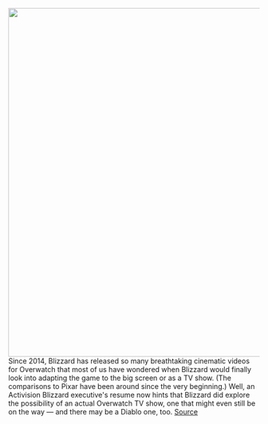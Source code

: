 <img src='https://cdn.vox-cdn.com/thumbor/wkZaOykbsR0H1CKmF5L85h1Oaa0=/0x0:1800x1222/1200x800/filters:focal(756x467:1044x755)/cdn.vox-cdn.com/uploads/chorus_image/image/66333045/overwatch_oneyear.0.jpg' width='700px' /><br/>
Since 2014, Blizzard has released so many breathtaking cinematic videos for Overwatch that most of us have wondered when Blizzard would finally look into adapting the game to the big screen or as a TV show. (The comparisons to Pixar have been around since the very beginning.) Well, an Activision Blizzard executive's resume now hints that Blizzard did explore the possibility of an actual Overwatch TV show, one that might even still be on the way — and there may be a Diablo one, too.
<a href='https://www.theverge.com/2020/2/18/21142093/activision-blizzard-overwatch-diablo-tv-show-netflix'> Source <a/>